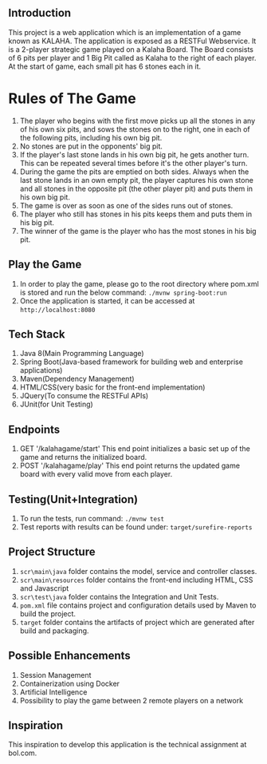 ## Introduction
This project is a web application which is an implementation of a game known as KALAHA.
The application is exposed as a RESTFul Webservice.
It is a 2-player strategic game played on a Kalaha Board.
The Board consists of 6 pits per player and 1 Big Pit called as Kalaha to the right of each player.
At the start of game, each small pit has 6 stones each in it.

# Rules of The Game
1. The player who begins with the first move picks up all the stones in any of his own six pits, and sows the stones on to the right, one in each of the following pits, including his own big pit.
2. No stones are put in the opponents' big pit.
3. If the player's last stone lands in his own big pit, he gets another turn. This can be repeated several times before it's the other player's turn.
4. During the game the pits are emptied on both sides. Always when the last stone lands in an own empty pit, the player captures his own stone and all stones in the opposite pit (the other player pit) and puts them in his own big pit.
5. The game is over as soon as one of the sides runs out of stones.
6. The player who still has stones in his pits keeps them and puts them in his big pit.
7. The winner of the game is the player who has the most stones in his big pit.


## Play the Game
1. In order to play the game, please go to the root directory where pom.xml is stored and run the below command:
`./mvnw spring-boot:run`
2. Once the application is started, it can be accessed at `http://localhost:8080`

## Tech Stack
1. Java 8(Main Programming Language)
2. Spring Boot(Java-based framework for building web and enterprise applications)
3. Maven(Dependency Management)
4. HTML/CSS(very basic for the front-end implementation)
5. JQuery(To consume the RESTFul APIs)
6. JUnit(for Unit Testing)

## Endpoints
1. GET '/kalahagame/start'
This end point initializes a basic set up of the game and returns the initialized board.
2. POST '/kalahagame/play'
This end point returns the updated game board with every valid move from each player.

## Testing(Unit+Integration)
1. To run the tests, run command: `./mvnw test`
2. Test reports with results can be found under: `target/surefire-reports`

## Project Structure
1. `scr\main\java` folder contains the model, service and controller classes.
2. `scr\main\resources` folder contains the front-end including HTML, CSS and Javascript
3. `scr\test\java` folder contains the Integration and Unit Tests.
4. `pom.xml` file contains project and configuration details used by Maven to build the project.
5. `target` folder contains the artifacts of project which are generated after build and packaging.

## Possible Enhancements
1. Session Management
2. Containerization using Docker
3. Artificial Intelligence
4. Possibility to play the game between 2 remote players on a network

## Inspiration
This inspiration to develop this application is the technical assignment at bol.com.